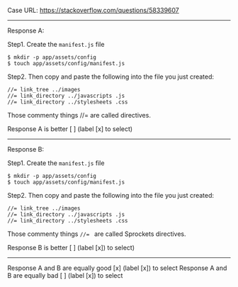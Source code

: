 Case URL: https://stackoverflow.com/questions/58339607

------
Response A:

Step1. Create the `manifest.js` file
```
$ mkdir -p app/assets/config 
$ touch app/assets/config/manifest.js
```
Step2. Then copy and paste the following into the file you just created:
```
//= link_tree ../images
//= link_directory ../javascripts .js
//= link_directory ../stylesheets .css
```
Those commenty things //= are called directives.

Response A is better [ ] (label [x] to select)

-------
Response B:

Step1. Create the `manifest.js` file
```
$ mkdir -p app/assets/config 
$ touch app/assets/config/manifest.js
```
Step2. Then copy and paste the following into the file you just created:
```
//= link_tree ../images
//= link_directory ../javascripts .js
//= link_directory ../stylesheets .css
```
Those commenty things `//= ` are called Sprockets directives.

Response B is better [ ] (label [x]) to select)

-------

Response A and B are equally good [x] (label [x]) to select
Response A and B are equally bad [ ] (label [x]) to select
